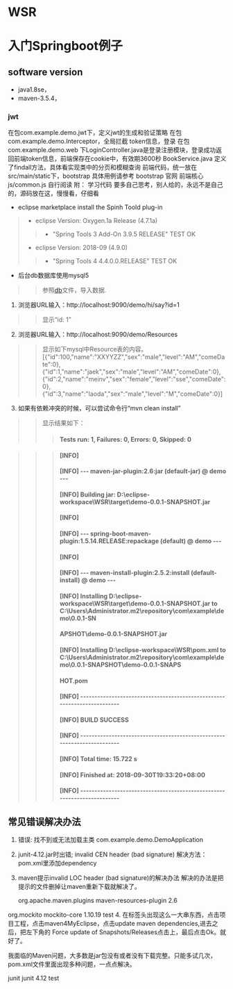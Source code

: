 # WSR
# 入门Springboot例子

## software version 
* java1.8se， 
* maven-3.5.4，

### jwt

在包com.example.demo.jwt下，定义jwt的生成和验证策略
在包com.example.demo.Interceptor，全局拦截 token信息，登录
在包com.example.demo.web 下LoginController.java是登录注册模块，登录成功返回前端token信息，前端保存在cookie中，有效期3600秒
BookService.java  定义了findall方法，具体看实现类中的分页和模糊查询
前端代码，统一放在 src/main/static下，bootstrap 具体用例请参考 bootstrap 官网
前端核心  js/common.js 自行阅读
附： 学习代码  要多自己思考，别人给的，永远不是自己的，源码放在这，慢慢看，仔细看

* eclipse marketplace install the Spinh Toold plug-in 
> + eclipse Version: Oxygen.1a Release (4.7.1a) 
> > - "Spring Tools 3 Add-On 3.9.5 RELEASE"         TEST OK
> + eclipse Version: 2018-09 (4.9.0)    
> > - "Spring Tools 4 4.4.0.0.RELEASE"               TEST OK
* 后台db数据库使用mysql5
>> [db]: https://github.com/kingsir25/WSR/blob/master/dbinstall/create.txt "dbinstall/create.txt"
>> 参照[db]文件，导入数据.

1. 浏览器URL输入：http://localhost:9090/demo/hi/say?id=1
>> 显示“id: 1”

2. 浏览器URL输入：http://localhost:9090/demo/Resources
>> 显示如下mysql中Resource表的内容。
>> [{"id":100,"name":"XXYYZZ","sex":"male","level":"AM","comeDate":0},{"id":1,"name":"jaek","sex":"male","level":"AM","comeDate":0},{"id":2,"name":"meinv","sex":"female","level":"sse","comeDate":0},{"id":3,"name":"laoda","sex":"male","level":"M","comeDate":0}]

3. 如果有依赖冲突的时候，可以尝试命令行“mvn clean install”
>> 显示结果如下：
>>> #### Tests run: 1, Failures: 0, Errors: 0, Skipped: 0

>>> #### [INFO]
>>> #### [INFO] --- maven-jar-plugin:2.6:jar (default-jar) @ demo ---
>>> #### [INFO] Building jar: D:\eclipse-workspace\WSR\target\demo-0.0.1-SNAPSHOT.jar
>>> #### [INFO]
>>> #### [INFO] --- spring-boot-maven-plugin:1.5.14.RELEASE:repackage (default) @ demo ---
>>> #### [INFO]
>>> #### [INFO] --- maven-install-plugin:2.5.2:install (default-install) @ demo ---
>>> #### [INFO] Installing D:\eclipse-workspace\WSR\target\demo-0.0.1-SNAPSHOT.jar to C:\Users\Administrator\.m2\repository\com\example\demo\0.0.1-SN
>>> #### APSHOT\demo-0.0.1-SNAPSHOT.jar
>>> #### [INFO] Installing D:\eclipse-workspace\WSR\pom.xml to C:\Users\Administrator\.m2\repository\com\example\demo\0.0.1-SNAPSHOT\demo-0.0.1-SNAPS
>>> #### HOT.pom
>>> #### [INFO] ------------------------------------------------------------------------
>>> #### [INFO] BUILD SUCCESS
>>> #### [INFO] ------------------------------------------------------------------------
>>> #### [INFO] Total time: 15.722 s
>>> #### [INFO] Finished at: 2018-09-30T19:33:20+08:00
>>> #### [INFO] ------------------------------------------------------------------------

## 常见错误解决办法
1. 错误: 找不到或无法加载主类 com.example.demo.DemoApplication

2. junit-4.12.jar时出错; invalid CEN header (bad signature)
解决方法：pom.xml里添加dependency

3. maven提示invalid LOC header (bad signature)的解决办法
解决的办法是把提示的文件删掉让maven重新下载就解决了。

	<dependency>   
	 <groupId>org.apache.maven.plugins</groupId>    
	 <artifactId>maven-resources-plugin</artifactId>    
	 <version>2.6</version>
	 </dependency>
<!-- https://mvnrepository.com/artifact/org.mockito/mockito-core -->
<dependency>
    <groupId>org.mockito</groupId>
    <artifactId>mockito-core</artifactId>
    <version>1.10.19</version>
    <scope>test</scope>
</dependency>
4. 在标签头出现这么一大串东西，点击项目工程，点击maven4MyEclipse，点击update maven dependencies,进去之后，把左下角的 Force update of Snapshots/Releases点击上，最后点击Ok。就好了。

我面临的Maven问题，大多数是jar包没有或者没有下载完整。只能多试几次，pom.xml文件里面出现多种问题，一点点解决。


<!-- https://mvnrepository.com/artifact/junit/junit -->
<dependency>
    <groupId>junit</groupId>
    <artifactId>junit</artifactId>
    <version>4.12</version>
    <scope>test</scope>
</dependency>
